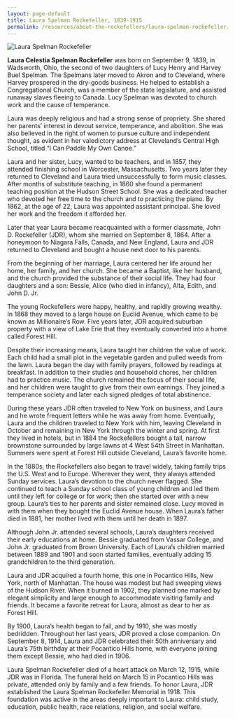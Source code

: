 ```yaml
---
layout: page-default
title: Laura Spelman Rockefeller, 1839-1915
permalink: /resources/about-the-rockefellers/laura-spelman-rockefeller/
---
```

<div class="bio-page-image"><img alt="Laura Spelman Rockefeller" src="{{site.baseurl}}/assets/img/02_lauraspelmanrockefeller.png"/></div>

**Laura Celestia Spelman Rockefeller** was born on September 9, 1839, in Wadsworth, Ohio, the second of two daughters of Lucy Henry and Harvey Buel Spelman. The Spelmans later moved to Akron and to Cleveland, where Harvey prospered in the dry-goods business. He helped to establish a Congregational Church, was a member of the state legislature, and assisted runaway slaves fleeing to Canada. Lucy Spelman was devoted to church work and the cause of temperance. 

Laura was deeply religious and had a strong sense of propriety. She shared her parents’ interest in devout service, temperance, and abolition. She was also believed in the right of women to pursue culture and independent thought, as evident in her valedictory address at Cleveland’s Central High School, titled “I Can Paddle My Own Canoe.”

Laura and her sister, Lucy, wanted to be teachers, and in 1857, they attended finishing school in Worcester, Massachusetts. Two years later they returned to Cleveland and Laura tried unsuccessfully to form music classes. After months of substitute teaching, in 1860 she found a permanent teaching position at the Hudson Street School. She was a dedicated teacher who devoted her free time to the church and to practicing the piano. By 1862, at the age of 22, Laura was appointed assistant principal. She loved her work and the freedom it afforded her.

Later that year Laura became reacquainted with a former classmate, John D. Rockefeller (JDR), whom she married on September 8, 1864. After a honeymoon to Niagara Falls, Canada, and New England, Laura and JDR returned to Cleveland and bought a house next door to his parents.

From the beginning of her marriage, Laura centered her life around her home, her family, and her church. She became a Baptist, like her husband, and the church provided the substance of their social life. They had four daughters and a son: Bessie, Alice (who died in infancy), Alta, Edith, and John D. Jr.

The young Rockefellers were happy, healthy, and rapidly growing wealthy. In 1868 they moved to a large house on Euclid Avenue, which came to be known as Millionaire’s Row. Five years later, JDR acquired suburban property with a view of Lake Erie that they eventually converted into a home called Forest Hill.  

Despite their increasing means, Laura taught her children the value of work. Each child had a small plot in the vegetable garden and pulled weeds from the lawn. Laura began the day with family prayers, followed by readings at breakfast. In addition to their studies and household chores, her children had to practice music. The church remained the focus of their social life, and her children were taught to give from their own earnings. They joined a temperance society and later each signed pledges of total abstinence.

During these years JDR often traveled to New York on business, and Laura and he wrote frequent letters while he was away from home. Eventually, Laura and the children traveled to New York with him, leaving Cleveland in October and remaining in New York through the winter and spring. At first they lived in hotels, but in 1884 the Rockefellers bought a tall, narrow brownstone surrounded by large lawns at 4 West 54th Street in Manhattan. Summers were spent at Forest Hill outside Cleveland, Laura’s favorite home.

In the 1880s, the Rockefellers also began to travel widely, taking family trips the U.S. West and to Europe. Wherever they went, they always attended Sunday services. Laura’s devotion to the church never flagged. She continued to teach a Sunday school class of young children and led them until they left for college or for work; then she started over with a new group. Laura’s ties to her parents and sister remained close. Lucy moved in with them when they bought the Euclid Avenue house. When Laura’s father died in 1881, her mother lived with them until her death in 1897.

Although John Jr. attended several schools, Laura’s daughters received their early educations at home. Bessie graduated from Vassar College, and John Jr. graduated from Brown University. Each of Laura’s children married between 1889 and 1901 and soon started families, eventually adding 15 grandchildren to the third generation.

Laura and JDR acquired a fourth home, this one in Pocantico Hills, New York, north of Manhattan. The house was modest but had sweeping views of the Hudson River. When it burned in 1902, they planned one marked by elegant simplicity and large enough to accommodate visiting family and friends. It became a favorite retreat for Laura, almost as dear to her as Forest Hill.

By 1900, Laura’s health began to fail, and by 1910, she was mostly bedridden. Throughout her last years, JDR proved a close companion. On September 8, 1914, Laura and JDR celebrated their 50th anniversary and Laura’s 75th birthday at their Pocantico Hills home, with everyone joining them except Bessie, who had died in 1906.

Laura Spelman Rockefeller died of a heart attack on March 12, 1915, while JDR was in Florida. The funeral held on March 15 in Pocantico Hills was private, attended only by family and a few friends. To honor Laura, JDR established the Laura Spelman Rockefeller Memorial in 1918. This foundation was active in the areas deeply important to Laura: child study, education, public health, race relations, religion, and social welfare.
